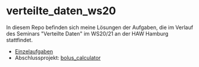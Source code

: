 # verteilte_daten_ws20

In diesem Repo befinden sich meine Lösungen der Aufgaben, die im Verlauf des Seminars "Verteilte Daten" im WS20/21 an der HAW Hamburg stattfindet.

- [Einzelaufgaben](https://yagci.github.io/verteilte_daten_ws20/)
- Abschlussprojekt: [bolus_calculator](https://github.com/yagci/bolus_calculator)

